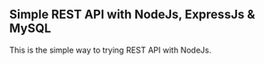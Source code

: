 ## Simple REST API with NodeJs, ExpressJs & MySQL

This is the simple way to trying REST API with NodeJs.